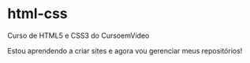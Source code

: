# html-css
 Curso de HTML5 e CSS3 do CursoemVideo


Estou aprendendo a criar sites e agora vou gerenciar meus repositórios!
